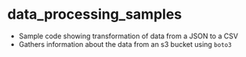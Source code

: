 # data_processing_samples
- Sample code showing transformation of data from a JSON to a CSV
- Gathers information about the data from an s3 bucket using `boto3`
